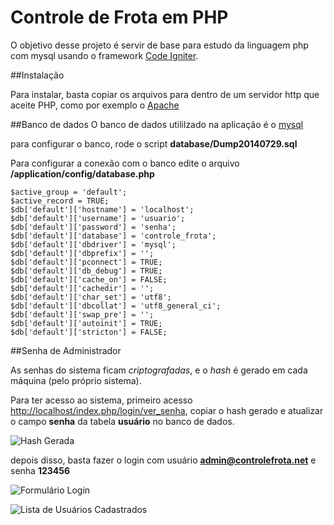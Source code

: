 # Controle de Frota em PHP
O objetivo desse projeto é servir de base para estudo da linguagem php com mysql usando o framework [Code Igniter](https://codeigniter.com/).

##Instalação

Para instalar, basta copiar os arquivos para dentro de um servidor http que aceite PHP, como por exemplo o [Apache](https://httpd.apache.org/)

##Banco de dados
O banco de dados utililzado na aplicação é o [mysql](https://www.mysql.com/)

para configurar o banco, rode o script **database/Dump20140729.sql**

Para configurar a conexão com o banco edite o arquivo **/application/config/database.php**

    $active_group = 'default';
    $active_record = TRUE;
    $db['default']['hostname'] = 'localhost';
    $db['default']['username'] = 'usuario';
    $db['default']['password'] = 'senha';
    $db['default']['database'] = 'controle_frota';
    $db['default']['dbdriver'] = 'mysql';
    $db['default']['dbprefix'] = '';
    $db['default']['pconnect'] = TRUE;
    $db['default']['db_debug'] = TRUE;
    $db['default']['cache_on'] = FALSE;
    $db['default']['cachedir'] = '';
    $db['default']['char_set'] = 'utf8';
    $db['default']['dbcollat'] = 'utf8_general_ci';
    $db['default']['swap_pre'] = '';
    $db['default']['autoinit'] = TRUE;
    $db['default']['stricton'] = FALSE;

##Senha de Administrador

As senhas do sistema ficam _criptografadas_, e o _hash_ é gerado em cada máquina (pelo próprio sistema).

Para ter acesso ao sistema, primeiro acesso <http://localhost/index.php/login/ver_senha>, copiar o hash gerado e atualizar o campo **senha** da tabela **usuário** no banco de dados.

![Hash Gerada](https://github.com/ramonsilvanet/controle-frota-php/blob/master/docs/hash_gerada.png)

depois disso, basta fazer o login com usuário **admin@controlefrota.net** e senha **123456**

![Formulário Login](https://github.com/ramonsilvanet/controle-frota-php/blob/master/docs/formulario_login.png)

![Lista de Usuários Cadastrados](https://github.com/ramonsilvanet/controle-frota-php/blob/master/docs/lista_usuarios.png)

